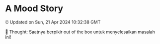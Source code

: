 # A Mood Story

⏰ Updated on Sun, 21 Apr 2024 10:32:38 GMT

💭 Thought: Saatnya berpikir out of the box untuk menyelesaikan masalah ini!


